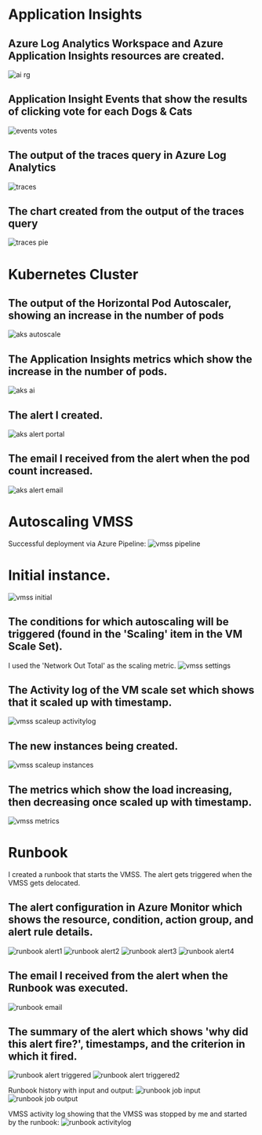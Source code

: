 # Application Insights
## Azure Log Analytics Workspace and Azure Application Insights resources are created.
![ai rg](submission-screenshots/application-insights/ai_rg.png)

## Application Insight Events that show the results of clicking vote for each Dogs & Cats
![events votes](submission-screenshots/application-insights/events_votes.png)

## The output of the traces query in Azure Log Analytics
![traces](submission-screenshots/application-insights/traces_votes_result.png)

## The chart created from the output of the traces query
![traces pie](submission-screenshots/application-insights/traces_votes_pie.png)


# Kubernetes Cluster
## The output of the Horizontal Pod Autoscaler, showing an increase in the number of pods
![aks autoscale](submission-screenshots/kubernetes-cluster/aks_autoscale.png)

## The Application Insights metrics which show the increase in the number of pods.
![aks ai](submission-screenshots/kubernetes-cluster/aks_insights.png)

## The alert I created.
![aks alert portal](submission-screenshots/kubernetes-cluster/aks_alert_portal.png)

## The email I received from the alert when the pod count increased.
![aks alert email](submission-screenshots/kubernetes-cluster/aks_alert_email.png)

# Autoscaling VMSS
Successful deployment via Azure Pipeline:
![vmss pipeline](submission-screenshots/autoscaling-vmss/vmss-autoscale-pipeline.png)

# Initial instance.
![vmss initial](submission-screenshots/autoscaling-vmss/vmss-autoscale-instance.png)

## The conditions for which autoscaling will be triggered (found in the 'Scaling' item in the VM Scale Set).
I used the 'Network Out Total' as the scaling metric.
![vmss settings](submission-screenshots/autoscaling-vmss/vmss-autoscale-settings.png)

## The Activity log of the VM scale set which shows that it scaled up with timestamp.
![vmss scaleup activitylog](submission-screenshots/autoscaling-vmss/vmss-autoscale-activitylog-scaleup.png)

## The new instances being created.
![vmss scaleup instances](submission-screenshots/autoscaling-vmss/vmss-autoscale-instances-scaleup.png)

## The metrics which show the load increasing, then decreasing once scaled up with timestamp.
![vmss metrics](submission-screenshots/autoscaling-vmss/vmss-autoscale-load.png)


# Runbook
I created a runbook that starts the VMSS. The alert gets triggered when the VMSS gets delocated.

## The alert configuration in Azure Monitor which shows the resource, condition, action group, and alert rule details.
![runbook alert1](submission-screenshots/runbook/runbook-alert-rule1.png)
![runbook alert2](submission-screenshots/runbook/runbook-alert-rule2.png)
![runbook alert3](submission-screenshots/runbook/runbook-alert-rule3.png)
![runbook alert4](submission-screenshots/runbook/runbook-alert-rule4.png)

## The email I received from the alert when the Runbook was executed.
![runbook email](submission-screenshots/runbook/runbook-alert-email.png)

## The summary of the alert which shows 'why did this alert fire?', timestamps, and the criterion in which it fired.
![runbook alert triggered](submission-screenshots/runbook/runbook-alert-triggered.png)
![runbook alert triggered2](submission-screenshots/runbook/runbook-alert-triggered2.png)

Runbook history with input and output:
![runbook job input](submission-screenshots/runbook/runbook-job-input.png)
![runbook job output](submission-screenshots/runbook/runbook-job-output.png)

VMSS activity log showing that the VMSS was stopped by me and started by the runbook:
![runbook activitylog](submission-screenshots/runbook/runbook-activitylog.png)